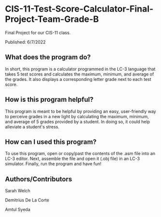 # CIS-11-Test-Score-Calculator-Final-Project-Team-Grade-B

Final Project for our CIS-11 class. 

Published: 6/7/2022

## What does the program do?

In short, this program is a calculator programmed in the LC-3 language that takes 5 test scores and calculates the maximum, minimum, and average of the grades. It also displays a corresponding letter grade next to each test score. 

## How is this program helpful?

This program is meant to be helpful by providing an easy, user-friendly way to perceive grades in a new light by calculating the maximum, minimum, and average of 5 grades provided by a student. In doing so, it could help alleviate a student's stress. 

## How can I used this program?

To use this program, open or copy/past the contents of the .asm file into an LC-3 editor. Next, assemble the file and open it (.obj file) in an LC-3 simulator. Finally, run the program and have fun!

## Authors/Contributors

Sarah Welch

Demitrius De La Corte

Amtul Syeda
